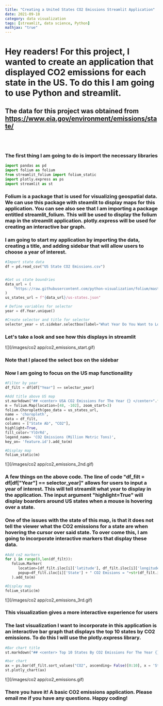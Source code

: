 ```yaml
---
title: "Creating a United States CO2 Emissions Streamlit Application"
date: 2021-09-18
category: data visualization
tags: [streamlit, data science, Python]
mathjax: "true"
---
```


# Hey readers! For this project, I wanted to create an application that displayed CO2 emissions for each state in the US. To do this I am going to use Python and streamlit. 


## The data for this project was obtained from https://www.eia.gov/environment/emissions/state/

<br></br>

### The first thing I am going to do is import the necessary libraries  

```Python
import pandas as pd
import folium as folium
from streamlit_folium import folium_static
import plotly.express as ps
import streamlit as st
```

### Folium is a package that is used for visualizing geospatial data. We can use this package with steamlit to display maps for this application. You can see also see that I am importing a package entitled streamlit_folium. This will be used to display the folium map in the streamlit application. plotly.express will be used for creating an interactive bar graph.  

### I am going to start my application by importing the data, creating a title, and adding sidebar that will allow users to choose a year of interest. 

```Python
#Import state data 
df = pd.read_csv("US State CO2 Emissions.csv")


#Get us state boundries
data_url = (
    "https://raw.githubusercontent.com/python-visualization/folium/master/examples/data"
)
us_states_url = f"{data_url}/us-states.json"

# Define variables for selector
year = df.Year.unique()

#Create selector and title for selector
selector_year = st.sidebar.selectbox(label="What Year Do You Want to Look at?", options = year)

```
### Let's take a look and see how this displays in streamlit

![](/images/co2 app/co2_emissions_start.gif)

### Note that I placed the select box on the sidebar

### Now I am going to focus on the US map functionaility 
```Python
#Filter by year
df_filt = df[df["Year"] == selector_year]

#Add title above US map
st.markdown("## <center> USA CO2 Emissions For The Year {} </center>".format(str(selector_year)), unsafe_allow_html=True)
m = folium.Map(location=[48, -102], zoom_start=3)
folium.Choropleth(geo_data = us_states_url, 
name = 'choropleth',
data = df_filt,
columns = ["State Ab", "CO2"], 
highlight=True,
fill_color='YlOrRd',
legend_name= 'CO2 Emissions (Million Metric Tons)',
key_on= 'feature.id').add_to(m)

#Display map
folium_static(m)
```

![](/images/co2 app/co2_emissions_2nd.gif)

### A few things on the above code. The line of code "df_filt = df[df["Year"] == selector_year]" allows for users to input a year of interest. This will tell streamlit what year to display in the application. The input argument "highlight=True" will display boarders around US states when a mouse is hovering over a state.

### One of the issues with the state of this map, is that it does not tell the viewer what the CO2 emissions for a state are when hovering the cursor over said state. To over come this, I am going  to incorporate interactive markers that display these data. 

```Python
#Add co2 markers
for i in range(0,len(df_filt)):
   folium.Marker(
      location=[df_filt.iloc[i]['latitude'], df_filt.iloc[i]['longitude']],
      popup=df_filt.iloc[i]['State'] + " CO2 Emisions = "+str(df_filt.iloc[i]['CO2']),
   ).add_to(m)

#Display map
folium_static(m)
```

![](/images/co2 app/co2_emissions_3rd.gif)

### This visualization gives a more interactive experience for users

### The last visualization I want to incorporate in this application is an interactive bar graph that displays the top 10 states by CO2 emissions. To do this I will use the plotly.express library. 

```Python
#Bar chart title
st.markdown("## <center> Top 10 States By CO2 Emissions For The Year {} </center>".format(str(selector_year)), unsafe_allow_html=True)

#bar chart
ax = ps.bar(df_filt.sort_values("CO2", ascending= False)[0:10], x = 'State', y = 'CO2')
st.plotly_chart(ax)
```

![](/images/co2 app/co2_emissions.gif)


### There you have it! A basic CO2 emissions application. Please email me if you have any questions. Happy coding!
